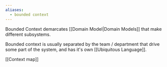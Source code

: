 ```yaml
---
aliases:
  - bounded context
---
```

Bounded Context demarcates [[Domain Model|Domain Models]] that make different subsystems.

Bounded context is usually separated by the team / department that drive some part of the system, and has it's own [[Ubiquitous Language]].

[[Context map]]
